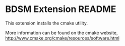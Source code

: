 # BDSM Extension README

This extension installs the cmake utility.

More information can be found on the cmake website,
http://www.cmake.org/cmake/resources/software.html

